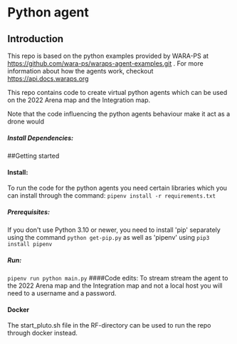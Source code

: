 ﻿# Python agent

## Introduction
This repo is based on the python examples provided by WARA-PS at https://github.com/wara-ps/waraps-agent-examples.git . For more information about how the agents work, checkout https://api.docs.waraps.org

This repo contains code to create virtual python agents which can be used on the 2022 Arena map and the Integration map. 

Note that the code influencing the python agents behaviour make it act as a drone would

##### Install Dependencies:
##Getting started
#### Install:
To run the code for the python agents you need certain libraries which you can install through the command:
```pipenv install -r requirements.txt```

##### Prerequisites:  
If you don't use Python 3.10 or newer, you need to install 'pip' separately using the command ```python get-pip.py``` 
as well as 'pipenv' using ```pip3 install pipenv```

##### Run:  
```pipenv run python main.py```
####Code edits:
To stream stream the agent to the 2022 Arena map and the Integration map and not a local host you will need to a username and a password.

#### Docker
The start_pluto.sh file in the RF-directory can be used to run the repo through docker instead. 
